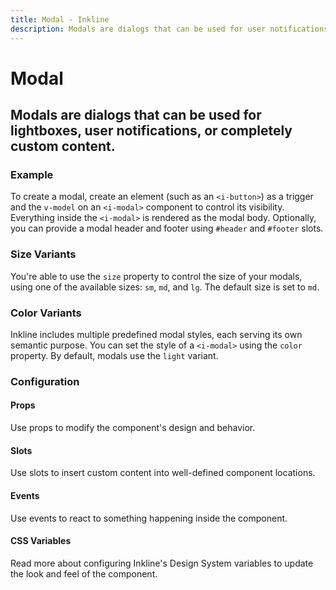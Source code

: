 ```yaml
---
title: Modal - Inkline
description: Modals are dialogs that can be used for user notifications, lightboxes, or completely custom content.
---
```


<script setup>
import { manifest } from '@inkline/inkline/components/IModal/manifest.mjs';
import {
    IModalBasicExample,
    IModalColorVariantsExample,
    IModalSizeVariantsExample
} from '@inkline/inkline/components/IModal/examples/index.mjs';
import { default as IModalBasicExampleHTML } from '@inkline/inkline/components/IModal/examples/basic.html?raw';
import { default as IModalBasicExampleJS } from '@inkline/inkline/components/IModal/examples/basic.mjs?raw';
import { default as IModalColorVariantsExampleHTML } from '@inkline/inkline/components/IModal/examples/color-variants.html?raw';
import { default as IModalColorVariantsExampleJS } from '@inkline/inkline/components/IModal/examples/color-variants.mjs?raw';
import { default as IModalSizeVariantsExampleHTML } from '@inkline/inkline/components/IModal/examples/size-variants.html?raw';
import { default as IModalSizeVariantsExampleJS } from '@inkline/inkline/components/IModal/examples/size-variants.mjs?raw';
</script>

# Modal
## Modals are dialogs that can be used for lightboxes, user notifications, or completely custom content.

### Example
To create a modal, create an element (such as an `<i-button>`) as a trigger and the `v-model` on an `<i-modal>` component to control its visibility. Everything inside the `<i-modal>` is rendered as the modal body. Optionally, you can provide a modal header and footer using `#header` and `#footer` slots.

<example type="modal" :component="IModalBasicExample" :html="IModalBasicExampleHTML" :js="IModalBasicExampleJS"></example>

### Size Variants
You're able to use the `size` property to control the size of your modals, using one of the available sizes: `sm`, `md`, and `lg`. 
The default size is set to `md`.

<example type="modal" :component="IModalSizeVariantsExample" :html="IModalSizeVariantsExampleHTML" :js="IModalBasicExampleJS"></example>

### Color Variants
Inkline includes multiple predefined modal styles, each serving its own semantic purpose. You can set the style of a `<i-modal>` using the `color` property. By default, modals use the `light` variant.

<example type="modal" :component="IModalColorVariantsExample" :html="IModalColorVariantsExampleHTML" :js="IModalBasicExampleJS"></example>

### Configuration

#### Props
Use props to modify the component's design and behavior.

<props-table :manifest="manifest"></props-table>

#### Slots
Use slots to insert custom content into well-defined component locations.

<slots-table :manifest="manifest"></slots-table>

#### Events
Use events to react to something happening inside the component.

<events-table :manifest="manifest"></events-table>

#### CSS Variables
<router-link :to="{ name: 'docs-introduction-design-system' }">Read more</router-link> about configuring Inkline's Design System variables to update the look and feel of the component.

<css-variables-table :manifest="manifest" type="local"></css-variables-table>
